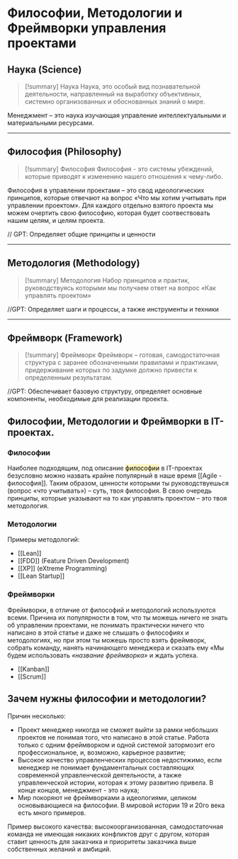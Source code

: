 # Философии, Методологии и Фреймворки управления проектами

## Наука (Science)
> [!summary] Наука
> Наука, это особый вид познавательной деятельности, направленный на выработку объективных, системно организованных и обоснованных знаний о мире.

Менеджмент – это наука изучающая управление интеллектуальными и материальными ресурсами.

---
## Философия (Philosophy)
> [!summary] Философия
> Философия - это системы убеждений, которые приводят к изменению нашего отношения к чему-либо.

Философия в управлении проектами – это свод идеологических принципов, которые отвечают на вопрос «Что мы хотим учитывать при управлении проектом». Для каждого отдельно взятого проекта мы можем очертить свою философию, которая будет соотвествовать нашим целям, и целям проекта.

// GPT: Определяет общие принципы и ценности

---
## Методология (Methodology)
> [!summary] Методология
> Набор принципов и практик, руководствуясь которыми мы получаем ответ на вопрос «Как управлять проектом»

//GPT: Определяет шаги и процессы, а также инструменты и техники

---
## Фреймворк (Framework)
> [!summary] Фреймворк
> Фреймворк –  готовая, самодостаточная структура с заранее обозначенными правилами и практиками, придерживание которых по задумке должно привести к определенным результатам.
> 

//GPT: Обеспечивает базовую структуру, определяет основные компоненты, необходимые для реализации проекта.

## Философии, Методологии и Фреймворки в IT-проектах.

### Философии
Наиболее подходящим, под описание <mark style="background: #FFF3A3A6;">философии</mark> в IT-проектах безусловно можно назвать крайне популярный в наше время [[Agile - философия]].
Таким образом, ценности которыми ты руководствуешься (вопрос «что учитывать») – суть, твоя философия. В свою очередь принципы, которые указывают на то как управлять проектом – это твоя методология.

### Методологии
Примеры методологий:
- [[Lean]]
- [[FDD]] (Feature Driven Development)
- [[XP]] (eXtreme Programming)
- [[Lean Startup]]

### Фреймворки
Фреймворки, в отличие от философий и методологий используются всеми. Причина их популярности в том, что ты можешь ничего не знать об управлении проектами, не понимать практически ничего что написано в этой статье и даже не слышать о философиях и методологиях, но при этом ты можешь просто взять фреймворк, собрать команду, нанять начинающего менеджера и сказать ему «Мы будем использовать _«название фреймворка»_ и ждать успеха.

- [[Kanban]]
- [[Scrum]]

## Зачем нужны философии и методологии?
Причин несколько:
- Проект менеджер никогда не сможет выйти за рамки небольших проектов не понимая того, что написано в этой статье. Работа только с одним фреймворком и одной системой затормозит его профессиональное, и, возможно, карьерное развитие;
- Высокое качество управленческих процессов недостижимо, если менеджер не понимает фундаментальных составляющих современной управленческой деятельности, а также управленческой истории, которая к этому развитию привела. В конце концов, менеджмент - это наука;
- Мир покоряют не фреймворками а идеологиями, целиком основывающиеся на философии. В мировой истории 19 и 20го века есть много примеров.

Пример высокого качества: высокоорганизованная, самодостаточная команда не имеющая никаких конфликтов друг с другом, которая ставит ценность для заказчика и приоритеты заказчика выше собственных желаний и амбиций.